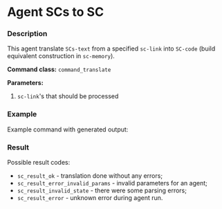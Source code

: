 # Agent SCs to SC

### Description

This agent translate `SCs-text` from a specified `sc-link` into `SC-code` (build equivalent construction in `sc-memory`).

**Command class:** `command_translate`

**Parameters:**

1. `sc-link`'s that should be processed

### Example

Example command with generated output:
<scg src="../../../images/kpm/scs2sc_result.gwf"></scg>

### Result

Possible result codes:

* `sc_result_ok` - translation done without any errors;
* `sc_result_error_invalid_params` - invalid parameters for an agent;
* `sc_result_invalid_state` - there were some parsing errors;
* `sc_result_error` - unknown error during agent run.
